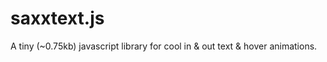 # saxxtext.js
A tiny (~0.75kb) javascript library for cool in &amp; out text &amp; hover animations.
